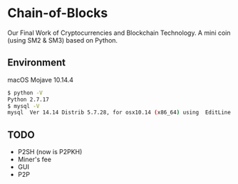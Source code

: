 # Chain-of-Blocks

Our Final Work of Cryptocurrencies and Blockchain Technology. A mini coin (using SM2 & SM3) based on Python.

## Environment

macOS Mojave 10.14.4

```bash
$ python -V
Python 2.7.17
$ mysql -V
mysql  Ver 14.14 Distrib 5.7.28, for osx10.14 (x86_64) using  EditLine wrapper
```

## TODO

- P2SH (now is P2PKH)
- Miner's fee
- GUI
- P2P

